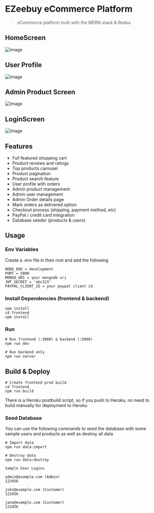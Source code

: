 # EZeebuy eCommerce Platform

> eCommerce platform built with the MERN stack & Redux.

## HomeScreen
![image](https://user-images.githubusercontent.com/60813213/116999941-fb6f2280-acfd-11eb-8639-697fa0c9df1d.png)

## User Profile
![image](https://user-images.githubusercontent.com/60813213/117000167-4852f900-acfe-11eb-9c29-a6f1d4a0db01.png)

## Admin Product Screen
![image](https://user-images.githubusercontent.com/60813213/117000354-92d47580-acfe-11eb-8ea8-4bde994e04c4.png)

## LoginScreen
![image](https://user-images.githubusercontent.com/60813213/117000471-c0b9ba00-acfe-11eb-83b0-039cbf3cb460.png)


## Features

- Full featured shopping cart
- Product reviews and ratings
- Top products carousel
- Product pagination
- Product search feature
- User profile with orders
- Admin product management
- Admin user management
- Admin Order details page
- Mark orders as delivered option
- Checkout process (shipping, payment method, etc)
- PayPal / credit card integration
- Database seeder (products & users)



## Usage



### Env Variables

Create a .env file in then root and add the following

```
NODE_ENV = development
PORT = 5000
MONGO_URI = your mongodb uri
JWT_SECRET = 'abc123'
PAYPAL_CLIENT_ID = your paypal client id
```

### Install Dependencies (frontend & backend)

```
npm install
cd frontend
npm install
```

### Run

```
# Run frontend (:3000) & backend (:5000)
npm run dev

# Run backend only
npm run server
```

## Build & Deploy

```
# Create frontend prod build
cd frontend
npm run build
```

There is a Heroku postbuild script, so if you push to Heroku, no need to build manually for deployment to Heroku

### Seed Database

You can use the following commands to seed the database with some sample users and products as well as destroy all data

```
# Import data
npm run data:import

# Destroy data
npm run data:destroy
```

```
Sample User Logins

admin@example.com (Admin)
123456

john@example.com (Customer)
123456

jane@example.com (Customer)
123456
```


